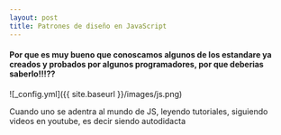 ```yaml
---
layout: post
title: Patrones de diseño en JavaScript
---
```


#### Por que es muy bueno que conoscamos algunos de los estandare ya creados y probados por algunos programadores, por que deberias saberlo!!!??

![_config.yml]({{ site.baseurl }}/images/js.png)

Cuando uno se adentra al mundo de JS, leyendo tutoriales, siguiendo videos en youtube, es decir siendo autodidacta